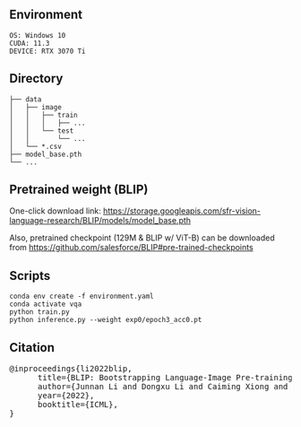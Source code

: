 ## Environment
```
OS: Windows 10
CUDA: 11.3
DEVICE: RTX 3070 Ti
```


## Directory
```
├── data
│   ├── image
│   │   ├── train
│   │   │   ├── ...
│   │   └── test
│   │       └── ...
│   └── *.csv
├── model_base.pth
└── ...
```


## Pretrained weight (BLIP)
One-click download link: https://storage.googleapis.com/sfr-vision-language-research/BLIP/models/model_base.pth

Also, pretrained checkpoint (129M & BLIP w/ ViT-B) can be downloaded from https://github.com/salesforce/BLIP#pre-trained-checkpoints


## Scripts
```
conda env create -f environment.yaml
conda activate vqa
python train.py
python inference.py --weight exp0/epoch3_acc0.pt
```


## Citation
<pre>
@inproceedings{li2022blip,
      title={BLIP: Bootstrapping Language-Image Pre-training for Unified Vision-Language Understanding and Generation}, 
      author={Junnan Li and Dongxu Li and Caiming Xiong and Steven Hoi},
      year={2022},
      booktitle={ICML},
}</pre>
